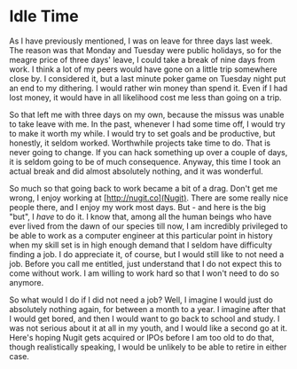# Idle Time

As I have previously mentioned, I was on leave for three days last week. The reason was that Monday and Tuesday were public holidays, so for the meagre price of three days' leave, I could take a break of nine days from work. I think a lot of my peers would have gone on a little trip somewhere close by. I considered it, but a last minute poker game on Tuesday night put an end to my dithering. I would rather win money than spend it. Even if I had lost money, it would have in all likelihood cost me less than going on a trip.

So that left me with three days on my own, because the missus was unable to take leave with me. In the past, whenever I had some time off, I would try to make it worth my while. I would try to set goals and be productive, but honestly, it seldom worked. Worthwhile projects take time to do. That is never going to change. If you can hack something up over a couple of days, it is seldom going to be of much consequence. Anyway, this time I took an actual break and did almost absolutely nothing, and it was wonderful.

So much so that going back to work became a bit of a drag. Don't get me wrong, I enjoy working at [http://nugit.co](Nugit). There are some really nice people there, and I enjoy my work most days. But - and here is the big "but", I _have_ to do it. I know that, among all the human beings who have ever lived from the dawn of our species till now, I am incredibly privileged to be able to work as a computer engineer at this particular point in history when my skill set is in high enough demand that I seldom have difficulty finding a job. I do appreciate it, of course, but I would still like to not need a job. Before you call me entitled, just understand that I do not expect this to come without work. I am willing to work hard so that I won't need to do so anymore.

So what would I do if I did not need a job? Well, I imagine I would just do absolutely nothing again, for between a month to a year. I imagine after that I would get bored, and then I would want to go back to school and study. I was not serious about it at all in my youth, and I would like a second go at it. Here's hoping Nugit gets acquired or IPOs before I am too old to do that, though realistically speaking, I would be unlikely to be able to retire in either case.
